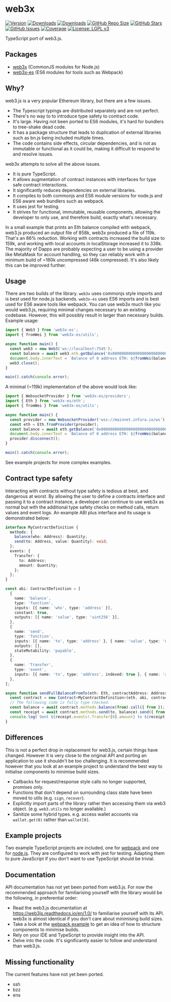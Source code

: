 # web3x

[![Version](https://img.shields.io/npm/v/web3x.svg)](https://www.npmjs.com/package/web3x)
[![Downloads](https://img.shields.io/npm/dw/web3x.svg)](https://www.npmjs.com/package/web3x)
[![Downloads](https://img.shields.io/npm/dw/web3x-es.svg)](https://www.npmjs.com/package/web3x-es)
[![GitHub Repo Size](https://img.shields.io/github/repo-size/xf00f/web3x.svg)](https://github.com/xf00f/web3x)
[![GitHub Stars](https://img.shields.io/github/stars/xf00f/web3x.svg)](https://github.com/xf00f/web3x/stargazers)
[![GitHub Issues](https://img.shields.io/github/issues/xf00f/web3x.svg)](https://github.com/xf00f/web3x/issues)
[![Coverage](https://img.shields.io/coveralls/github/xf00f/web3x/v1.2.0.svg)](https://coveralls.io/github/xf00f/web3x)
[![License: LGPL v3](https://img.shields.io/badge/License-LGPL%20v3-blue.svg)](https://github.com/xf00f/web3x/blob/master/LICENSE)

TypeScript port of web3.js.

## Packages

- [web3x](https://www.npmjs.com/package/web3x) (CommonJS modules for Node.js)
- [web3x-es](https://www.npmjs.com/package/web3x-es) (ES6 modules for tools such as Webpack)

## Why?

web3.js is a very popular Ethereum library, but there are a few issues.

- The Typescript typings are distributed separately and are not perfect.
- There's no way to to introduce type safety to contract code.
- It's large. Having not been ported to ES6 modules, it's hard for bundlers to tree-shake dead code.
- It has a package structure that leads to duplication of external libraries such as bn.js being included multiple times.
- The code contains side effects, circular dependencies, and is not as immutable or functional as it could be, making it difficult to respond to and resolve issues.

web3x attempts to solve all the above issues.

- It is pure TypeScript.
- It allows augmentation of contract instances with interfaces for type safe contract interactions.
- It significantly reduces dependencies on external libraries.
- It compiles to both commonjs and ES6 module versions for node.js and ES6 aware web bundlers such as webpack.
- It uses jest for testing.
- It strives for functional, immutable, reusable components, allowing the developer to only use, and therefore build, exactly what's necessary.

In a small example that prints an Eth balance compiled with webpack, web3.js produced an output file of 858k, web3x produced a file of 119k. That's an 86% reduction.
Working with contracts increased the build size to 159k, and working with local accounts in localStorage increased it to 338k. The majority of Dapps are probably expecting
a user to be using a provider like MetaMask for account handling, so they can reliably work with a minimum build of ~160k uncompressed (46k compressed).
It's also likely this can be improved further.

## Usage

There are two builds of the library. `web3x` uses commonjs style imports and is best used for node.js backends. `web3x-es` uses ES6 imports and is best used for ES6 aware tools like webpack.
You can use web3x much like you would web3.js, requiring minimal changes necessary to an existing codebase. However, this will possibly result in larger than necessary builds.
Example usage:

```typescript
import { Web3 } from 'web3x-es';
import { fromWei } from 'web3x-es/utils';

async function main() {
  const web3 = new Web3('ws://localhost:7545');
  const balance = await web3.eth.getBalance('0x0000000000000000000000000000000000000000');
  document.body.innerText = `Balance of 0 address ETH: ${fromWei(balance, 'ether')}`;
  web3.close();
}

main().catch(console.error);
```

A minimal (~119k) implementation of the above would look like:

```typescript
import { WebsocketProvider } from 'web3x-es/providers';
import { Eth } from 'web3x-es/eth';
import { fromWei } from 'web3x-es/utils';

async function main() {
  const provider = new WebsocketProvider('wss://mainnet.infura.io/ws');
  const eth = Eth.fromProvider(provider);
  const balance = await eth.getBalance('0x0000000000000000000000000000000000000000');
  document.body.innerText = `Balance of 0 address ETH: ${fromWei(balance, 'ether')}`;
  provider.disconnect();
}

main().catch(console.error);
```

See example projects for more complex examples.

## Contract type safety

Interacting with contracts without type safety is tedious at best, and dangerous at worst. By allowing the user to define a contracts interface and passing it to a contract instance, a developer
can continue to use web3x as normal but with the additional type safety checks on method calls, return values and event logs. An example ABI plus interface and its usage is demonstrated below:

```typescript
interface MyContractDefinition {
  methods: {
    balance(who: Address): Quantity;
    send(to: Address, value: Quantity): void;
  };
  events: {
    Transfer: {
      to: Address;
      amount: Quantity;
    };
  };
}

const abi: ContractDefinition = [
  {
    name: 'balance',
    type: 'function',
    inputs: [{ name: 'who', type: 'address' }],
    constant: true,
    outputs: [{ name: 'value', type: 'uint256' }],
  },
  {
    name: 'send',
    type: 'function',
    inputs: [{ name: 'to', type: 'address' }, { name: 'value', type: 'uint256' }],
    outputs: [],
    stateMutability: 'payable',
  },
  {
    name: 'Transfer',
    type: 'event',
    inputs: [{ name: 'to', type: 'address', indexed: true }, { name: 'amount', type: 'uint256', indexed: true }],
  },
];

async function sendFullBalanceFromTo(eth: Eth, contractAddress: Address, from: Address, to: Address) {
  const contract = new Contract<MyContractDefinition>(eth, abi, contractAddress);
  // The following code is fully type checked.
  const balance = await contract.methods.balance(from).call({ from });
  const receipt = await contract.methods.send(to, balance).send({ from });
  console.log(`Sent ${receipt.events!.Transfer[0].amount} to ${receipt.events!.Transfer[0].to}.`);
}
```

## Differences

This is not a perfect drop in replacement for web3.js, certain things have changed. However it is very close to the original API and porting an application to use it shouldn't be too challenging.
It is recommended however that you look at an example project to understand the best way to initialise components to minimise build sizes.

- Callbacks for request/response style calls no longer supported, promises only.
- Functions that don't depend on surrounding class state have been moved to utils (e.g. `sign`, `recover`).
- Explicitly import parts of the library rather then accessing them via web3 object. (e.g. `web3.utils` no longer available.)
- Sanitize some hybrid types. e.g. access wallet accounts via `wallet.get(0)` rather than `wallet[0]`.

## Example projects

Two example TypeScript projects are included, one for [webpack](example-projects/webpack) and one for [node.js](example-projects/node). They are configured to work with jest for testing. Adapting them to pure JavaScript if you don't want to use TypeScript should be trivial.

## Documentation

API documentation has not yet been ported from web3.js. For now the recommended approach for familiarising yourself with the library would be the following, in preferential order:

- Read the web3.js documentation at https://web3js.readthedocs.io/en/1.0/ to familiarise yourself with its API. web3x is almost identical if you don't care about minimising build sizes.
- Take a look at the [webpack example](example-projects/webpack/src/index.ts) to get an idea of how to structure components to minimise builds.
- Rely on your IDE and TypeScript to provide insight into the API.
- Delve into the code. It's significantly easier to follow and understand than web3.js.

## Missing functionality

The current features have not yet been ported.

- ssh
- bzz
- ens
